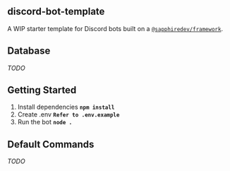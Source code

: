 ## discord-bot-template

A WIP starter template for Discord bots built on a [`@sapphiredev/framework`](https://github.com/sapphiredev/framework).

## Database

_TODO_

## Getting Started

1. Install dependencies **`npm install`**
2. Create .env **`Refer to .env.example`**
3. Run the bot **`node .`**

## Default Commands

_TODO_

